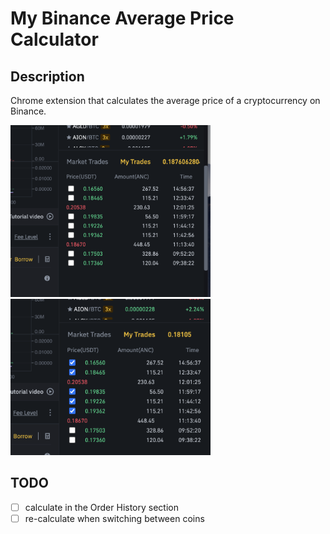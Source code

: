 # My Binance Average Price Calculator

## Description

Chrome extension that calculates the average price of a cryptocurrency on Binance.

<img width="320" src="./screenshot1.png" />
<img width="320" src="./screenshot2.png" />

## TODO

- [ ] calculate in the Order History section
- [ ] re-calculate when switching between coins
